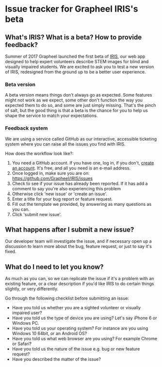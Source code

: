 # Issue tracker for Grapheel IRIS's beta

## What's IRIS? What is a beta? How to provide feedback?

Summer of 2017 Grapheel launched the first beta of [IRIS](https://www.grapheel.com/home/iris/), our web app designed to help expert volunteers describe STEM images for blind and visually impaired students. We are excited to ask you to test a new version of IRIS, redesigned from the ground up to be a better user experience.

### Beta version

A beta version means things don't always go as expected. Some features might not work as we expect, some other don't function the way you expected them to do so, and some are just simply missing. That's the pinch of salt, but the good thing is that a beta is the chance for you to help us shape the service to match your expectations.

### Feedback system

We are using a service called GitHub as our interactive, accessible ticketing system where you can raise all the issues you find with IRIS.

How does the workflow look like?:

1. You need a GitHub account. If you have one, log in, if you don't, [create an account](https://github.com/login). It's free, and all you need is an e-mail address.
2. Once logged in, make sure you are on: https://github.com/Grapheel/IRIS/issues
3. Check to see if your issue has already been reported. If it has add a comment to say you're also experiencing this problem
4. Otherwise click 'new issue' or 'create an issue'.
5. Enter a title for your bug report or feature request.
6. Fill out the template we provided, by answering as many questions as you can.
7. Click 'submit new issue'.

## What happens after I submit a new issue?

Our developer team will investigate the issue, and if necessary open up a discussion to learn more about the bug, feature request, or just to say it's fixed.

## What do I need to let you know?

As much as you can, so we can replicate the issue if it's a problem with an existing feature, or a clear description if you'd like IRIS to do certain things slightly, or very differently.

Go through the following checklist before submitting an issue:

- Have you told us whether you are a sighted volunteer or visually impaired user?
- Have you told us the type of device you are using? Let's say iPhone 6 or Windows PC.
- Have you told us your operating system? For instance are you using Windows 10 64bit, or an Android OS?
- Have you told us what web browser are you using? For example Chrome or Safari?
- Have you told us the nature of the issue e.g. bug or new feature request?
- Have you described the matter of the issue?
